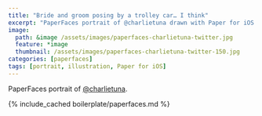 ```yaml
---
title: "Bride and groom posing by a trolley car… I think"
excerpt: "PaperFaces portrait of @charlietuna drawn with Paper for iOS on an iPad."
image: 
  path: &image /assets/images/paperfaces-charlietuna-twitter.jpg 
  feature: *image
  thumbnail: /assets/images/paperfaces-charlietuna-twitter-150.jpg
categories: [paperfaces]
tags: [portrait, illustration, Paper for iOS]
---
```


PaperFaces portrait of [@charlietuna](https://twitter.com/charlietuna).

{% include_cached boilerplate/paperfaces.md %}
